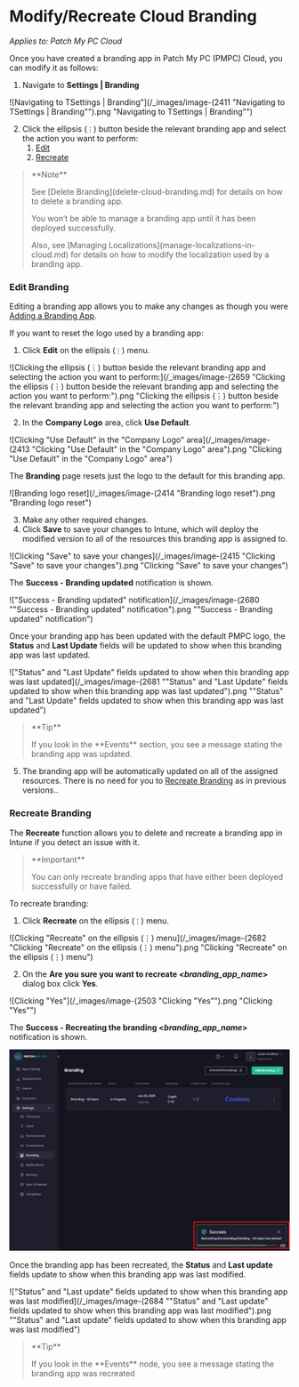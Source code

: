 # Modify/Recreate Cloud Branding

_Applies to: Patch My PC Cloud_

Once you have created a branding app in Patch My PC (PMPC) Cloud, you can modify it as follows:

1. Navigate to **Settings | Branding**

![Navigating  to TSettings | Branding&#x22;](/_images/image-(2411 "Navigating  to TSettings | Branding&#x22;").png "Navigating  to TSettings | Branding&#x22;")

2. Click the ellipsis (`⋮`) button beside the relevant branding app and select the action you want to perform:
   1. [Edit](modify-recreate-cloud-branding.md#edit-branding)
   2. [Recreate](modify-recreate-cloud-branding.md#recreate-branding)

<blockquote class="wp-block-quote">
<p>**Note**</p>
<p>See [Delete Branding](delete-cloud-branding.md) for details on how to delete a branding app.</p>
<p>You won’t be able to manage a branding app until it has been deployed successfully.</p>
<p>Also, see [Managing Localizations](manage-localizations-in-cloud.md) for details on how to modify the localization used by a branding app.</p>
</blockquote>

### Edit Branding

Editing a branding app allows you to make any changes as though you were [Adding a Branding App](add-cloud-branding.md).

If you want to reset the logo used by a branding app:

1. Click **Edit** on the ellipsis (`⋮`) menu.

![Clicking the ellipsis (⋮) button beside the relevant branding app and selecting the action you want to perform:](/_images/image-(2659 "Clicking the ellipsis (⋮) button beside the relevant branding app and selecting the action you want to perform:").png "Clicking the ellipsis (⋮) button beside the relevant branding app and selecting the action you want to perform:")

2. In the **Company Logo** area, click **Use Default**.

![Clicking &#x22;Use Default&#x22; in the &#x22;Company Logo&#x22; area](/_images/image-(2413 "Clicking &#x22;Use Default&#x22; in the &#x22;Company Logo&#x22; area").png "Clicking &#x22;Use Default&#x22; in the &#x22;Company Logo&#x22; area")

The **Branding** page resets just the logo to the default for this branding app.

![Branding logo reset](/_images/image-(2414 "Branding logo reset").png "Branding logo reset")

3. Make any other required changes.
4. Click **Save** to save your changes to Intune, which will deploy the modified version to all of the resources this branding app is assigned to.

![Clicking &#x22;Save&#x22; to save your changes](/_images/image-(2415 "Clicking &#x22;Save&#x22; to save your changes").png "Clicking &#x22;Save&#x22; to save your changes")

The **Success - Branding updated** notification is shown.

![&#x22;Success - Branding updated&#x22; notification](/_images/image-(2680 "&#x22;Success - Branding updated&#x22; notification").png "&#x22;Success - Branding updated&#x22; notification")

Once your branding app has been updated with the default PMPC logo, the **Status** and **Last Update** fields will be updated to show when this branding app was last updated.

![&#x22;Status&#x22; and &#x22;Last Update&#x22; fields updated to show when this branding app was last updated](/_images/image-(2681 "&#x22;Status&#x22; and &#x22;Last Update&#x22; fields updated to show when this branding app was last updated").png "&#x22;Status&#x22; and &#x22;Last Update&#x22; fields updated to show when this branding app was last updated")

<blockquote class="wp-block-quote">
<p>**Tip**</p>
<p>If you look in the **Events** section, you see a message stating the branding app was updated.</p>
</blockquote>

5. The branding app will be automatically updated on all of the assigned resources. There is no need for you to [Recreate Branding](modify-recreate-cloud-branding.md#recreate-branding) as in previous versions..

### Recreate Branding

The **Recreate** function allows you to delete and recreate a branding app in Intune if you detect an issue with it.

<blockquote class="wp-block-quote">
<p>**Important**</p>
<p>You can only recreate branding apps that have either been deployed successfully or have failed.</p>
</blockquote>

To recreate branding:

1. Click **Recreate** on the ellipsis (`⋮`) menu.

![Clicking &#x22;Recreate&#x22; on the ellipsis (⋮) menu](/_images/image-(2682 "Clicking &#x22;Recreate&#x22; on the ellipsis (⋮) menu").png "Clicking &#x22;Recreate&#x22; on the ellipsis (⋮) menu")

2. On the **Are you sure you want to recreate <**_**branding\_app\_name**_**>** dialog box click **Yes**.

![Clicking &#x22;Yes&#x22;](/_images/image-(2503 "Clicking &#x22;Yes&#x22;").png "Clicking &#x22;Yes&#x22;")

The **Success - Recreating the branding <**_**branding\_app\_name**_**>** notification is shown.

![](/_images/image-(2683).png "")

Once the branding app has been recreated, the **Status** and **Last update** fields update to show when this branding app was last modified.

![&#x22;Status&#x22; and &#x22;Last update&#x22; fields updated to show when this branding app was last modified](/_images/image-(2684 "&#x22;Status&#x22; and &#x22;Last update&#x22; fields updated to show when this branding app was last modified").png "&#x22;Status&#x22; and &#x22;Last update&#x22; fields updated to show when this branding app was last modified")

<blockquote class="wp-block-quote">
<p>**Tip**</p>
<p>If you look in the **Events** node, you see a message stating the branding app was recreated</p>
</blockquote>